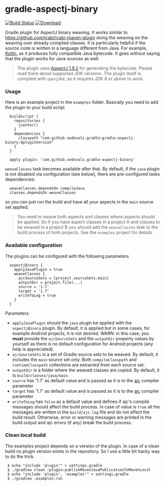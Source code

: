 # gradle-aspectj-binary

[![Build Status](https://travis-ci.org/sedovalx/gradle-aspectj-binary.svg?branch=master)](https://travis-ci.org/sedovalx/gradle-aspectj-binary)
[ ![Download](https://api.bintray.com/packages/sedovalx/com.github.sedovalx/com.github.sedovalx.gradle-aspectj-binary/images/download.svg) ](https://bintray.com/sedovalx/com.github.sedovalx/com.github.sedovalx.gradle-aspectj-binary/_latestVersion)

Gradle plugin for AspectJ binary weaving. It works similar to https://github.com/jcabi/jcabi-maven-plugin 
doing the weaving on the weaving over already compiled classes. It is particularly helpful if the source code
  is written in a language different from Java. For example, [Kotlin](https://kotlinlang.org), as it produces 
  fully compatible Java bytecode. It goes without saying that the plugin works for Java sources as well. 
  
  
  > The plugin uses [AspectJ 1.9.2](https://www.eclipse.org/aspectj/) for generating the bytecode. Please read there
  about supported JDK versions. The plugin itself is compiled with `openjdk8`, so it requires JDK 8 or above to work.
      
  
### Usage

  Here is an example project in the `examples` folder. Basically you need to add the plugin to your build script
  
      buildscript {
        repositories {
          jcenter()
        }
        dependencies {
          classpath "com.github.sedovalx.gradle:gradle-aspectj-binary:$pluginVersion"
        }
      }
      
      apply plugin: 'com.github.sedovalx.gradle-aspectj-binary'
            
  `weaveClasses` task becomes available after that. By default, if the `java` plugin is not disabled via 
  configuration (see below), there are pre-configured tasks dependencies:
  
      weaveClasses.dependsOn compileJava
      classes.dependsOn weaveClasses
  
  so you can just run the build and have all your aspects in the `main` source set applied.
  
  > You need to weave both aspects and classes where aspects should be applied. So if you have aspect 
  classes in a project A and classes to be weaved in a project B you should add the `weaveClasses` task to the build 
  process of both projects. See the `examples` project for details.
  
### Available configuration
  
  The plugins can be configured with the following parameters
  
      aspectjBinary {
        applyJavaPlugin = true
        weaveClasses {
          ajcSourceSets = [project.sourceSets.main]
          outputDir = project.file(...)
          source = '1.7'  
          target = '1.7'  
          writeToLog = true
        } 
      }
      
  Parameters:
  - `applyJavaPlugin` should the `java` plugin be applied with the `aspectjBinary` plugin. By default, it is applied but
  in some cases, for example Android projects, it is not desired. WARN: in this case, you **must** provide the `ajcSourceSets`
  and the `outputDir` property values by yourself as there is no default configuration for Android projects (any help is appreciated).  
  - `ajcSourceSets` is a set of Gradle source sets to be weaved. By default, it includes the `main` source set only. 
  Both `compileClasspath` and `runtimeClasspath` collections are extracted from each source set.
  - `outputDir` is a folder where the weaved classes are copied. By default, it is `build/classes/java/main`. 
  - `source` has '1.7' as default value and is passed as it is to the [ajc](http://www.eclipse.org/aspectj/doc/next/devguide/ajc-ref.html) compiler parameter
  - `target` has '1.7' as default value and is passed as it is to the [ajc](http://www.eclipse.org/aspectj/doc/next/devguide/ajc-ref.html) compiler parameter
  - `writeToLog` has `false` as a default value and defines if ajc's compile messages should 
  affect the build process. In case of value is `true` all the messages are written in the 
  `build/ajc.log` file and do not affect the build result. Otherwise, error or warning messages are 
  printed in the build output and ajc errors (if any) break the build process.   

### Clean local build

The examples project depends on a version of the plugin. In case of a clean build no plugin version exists in 
the repository. So I use a little bit hacky way to do the trick.

     $ echo "include 'plugin'" > settings.gradle
     $ ./gradlew clean :plugin:publishMavenJavaPublicationToMavenLocal
     $ echo "include 'plugin', 'examples'" > settings.gradle
     $ ./gradlew :examples:run
  
